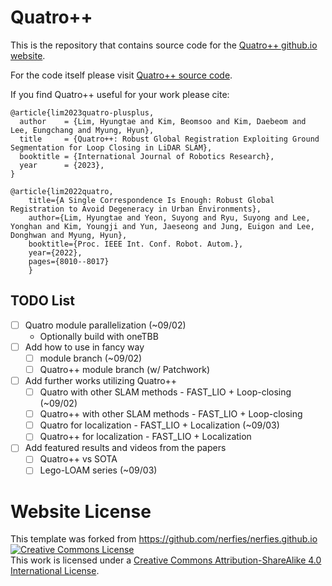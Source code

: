 # Quatro++

This is the repository that contains source code for the [Quatro++ github.io website](https://quatro-plusplus.github.io/).

For the code itself please visit [Quatro++ source code](https://github.com/url-kaist/Quatro).

If you find Quatro++ useful for your work please cite:
```
@article{lim2023quatro-plusplus,
  author    = {Lim, Hyungtae and Kim, Beomsoo and Kim, Daebeom and Lee, Eungchang and Myung, Hyun},
  title     = {Quatro++: Robust Global Registration Exploiting Ground Segmentation for Loop Closing in LiDAR SLAM},
  booktitle = {International Journal of Robotics Research},
  year      = {2023},
}
```
```
@article{lim2022quatro,
    title={A Single Correspondence Is Enough: Robust Global Registration to Avoid Degeneracy in Urban Environments},
    author={Lim, Hyungtae and Yeon, Suyong and Ryu, Suyong and Lee, Yonghan and Kim, Youngji and Yun, Jaeseong and Jung, Euigon and Lee, Donghwan and Myung, Hyun},
    booktitle={Proc. IEEE Int. Conf. Robot. Autom.},
    year={2022},
    pages={8010--8017}
    }
```

## TODO List
- [ ] Quatro module parallelization (~09/02)
  + Optionally build with oneTBB
- [ ] Add how to use in fancy way
	+ [ ] module branch (~09/02)
	+ [ ] Quatro++ module branch (w/ Patchwork)
- [ ] Add further works utilizing Quatro++
	+ [ ] Quatro with other SLAM methods - FAST_LIO + Loop-closing (~09/02)
  + [ ] Quatro++ with other SLAM methods - FAST_LIO + Loop-closing
  + [ ] Quatro for localization - FAST_LIO + Localization (~09/03)
  + [ ] Quatro++ for localization - FAST_LIO + Localization
- [ ] Add featured results and videos from the papers
	+ [ ] Quatro++ vs SOTA
	+ [ ] Lego-LOAM series (~09/03)

# Website License
This template was forked from https://github.com/nerfies/nerfies.github.io
<a rel="license" href="http://creativecommons.org/licenses/by-sa/4.0/"><img alt="Creative Commons License" style="border-width:0" src="https://i.creativecommons.org/l/by-sa/4.0/88x31.png" /></a><br />This work is licensed under a <a rel="license" href="http://creativecommons.org/licenses/by-sa/4.0/">Creative Commons Attribution-ShareAlike 4.0 International License</a>.